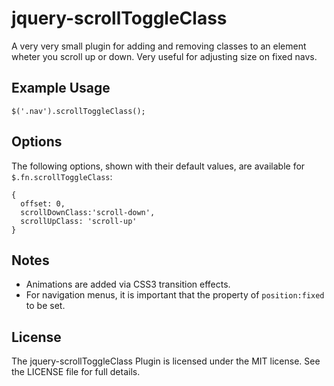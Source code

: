 jquery-scrollToggleClass
========================

A very very small plugin for adding and removing classes to an element wheter you scroll up or down. Very useful for adjusting size on fixed navs.

Example Usage
-------------
    
    $('.nav').scrollToggleClass();
    
Options
-------------

The following options, shown with their default values, are available for `$.fn.scrollToggleClass`:

    {
      offset: 0,
      scrollDownClass:'scroll-down',
      scrollUpClass: 'scroll-up'
    }
    
Notes
-------------

* Animations are added via CSS3 transition effects.
* For navigation menus, it is important that the property of `position:fixed` to be set.

License
-------------
The jquery-scrollToggleClass Plugin is licensed under the MIT license. See the LICENSE file for full details.
